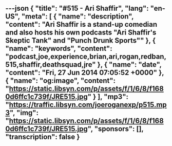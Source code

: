 ---json
{
  "title": "#515 - Ari Shaffir",
  "lang": "en-US",
  "meta": [
    {
      "name": "description",
      "content": "Ari Shaffir is a stand-up comedian and also hosts his own podcasts \"Ari Shaffir's Skeptic Tank\" and \"Punch Drunk Sports\""
    },
    {
      "name": "keywords",
      "content": "podcast,joe,experience,brian,ari,rogan,redban,515,shaffir,deathsquad,jre"
    },
    {
      "name": "date",
      "content": "Fri, 27 Jun 2014 07:05:52 +0000"
    },
    {
      "name": "og:image",
      "content": "https://static.libsyn.com/p/assets/f/1/6/8/f1680d6ffc1c739f/JRE515.jpg"
    }
  ],
  "mp3": "https://traffic.libsyn.com/joeroganexp/p515.mp3",
  "img": "https://static.libsyn.com/p/assets/f/1/6/8/f1680d6ffc1c739f/JRE515.jpg",
  "sponsors": [],
  "transcription": false
}
---
<episode-header />

<timemark seconds="0" />

<transcribe-call-to-action />

<episode-footer />